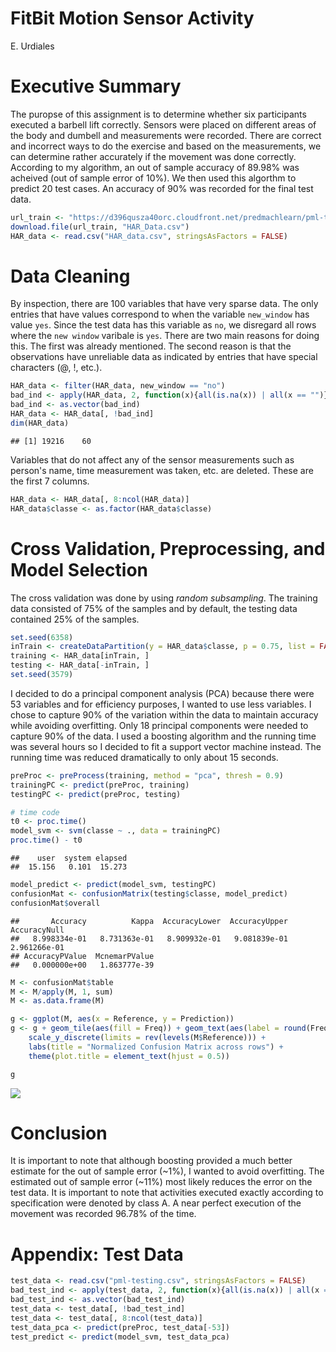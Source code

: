 # FitBit Motion Sensor Activity
E. Urdiales  

# Executive Summary
The puropse of this assignment is to determine whether six participants executed a barbell
lift correctly. Sensors were placed on different areas of the body and dumbell and measurements
were recorded. There are correct and incorrect ways to do the exercise and based on the 
measurements, we can determine rather accurately if the movement was done correctly. According 
to my algorithm, an out of sample accuracy of 89.98% was acheived (out of sample error 
of 10%). We then used this algorthm to predict 20 test cases. An accuracy of 90% was 
recorded for the final test data.




```r
url_train <- "https://d396qusza40orc.cloudfront.net/predmachlearn/pml-training.csv"
download.file(url_train, "HAR_Data.csv")
HAR_data <- read.csv("HAR_data.csv", stringsAsFactors = FALSE)
```

# Data Cleaning
By inspection, there are 100 variables that have very sparse data. The only entries that
have values correspond to when the variable `new_window` has value `yes`. Since the test data has 
this variable as `no`, we disregard all rows where the `new window` varibale is `yes`. There are
two main reasons for doing this. The first was already mentioned. The second reason is that the
observations have unreliable data as indicated by entries that have special characters (@, !, etc.).


```r
HAR_data <- filter(HAR_data, new_window == "no")
bad_ind <- apply(HAR_data, 2, function(x){all(is.na(x)) | all(x == "")})
bad_ind <- as.vector(bad_ind)
HAR_data <- HAR_data[, !bad_ind]
dim(HAR_data)
```

```
## [1] 19216    60
```

Variables that do not affect any of the sensor measurements such as person's name, time measurement 
was taken, etc. are deleted. These are the first 7 columns. 


```r
HAR_data <- HAR_data[, 8:ncol(HAR_data)]
HAR_data$classe <- as.factor(HAR_data$classe)
```

# Cross Validation, Preprocessing, and Model Selection
The cross validation was done by using *random subsampling*. The training data consisted of 
75% of the samples and by default, the testing data contained 25% of the samples. 


```r
set.seed(6358)
inTrain <- createDataPartition(y = HAR_data$classe, p = 0.75, list = FALSE)
training <- HAR_data[inTrain, ]
testing <- HAR_data[-inTrain, ]
set.seed(3579)
```

I decided to do a principal component analysis (PCA) because there were 53 variables and for 
efficiency purposes, I wanted to use less variables. I chose to capture 90% of the variation 
within the data to maintain accuracy while avoiding overfitting. Only 18 principal components 
were needed to capture 90% of the data. I used a boosting algorithm and the running time was 
several hours so I decided to fit a support vector machine instead. The running time was 
reduced dramatically to only about 15 seconds.


```r
preProc <- preProcess(training, method = "pca", thresh = 0.9)
trainingPC <- predict(preProc, training)
testingPC <- predict(preProc, testing)

# time code
t0 <- proc.time()
model_svm <- svm(classe ~ ., data = trainingPC)
proc.time() - t0
```

```
##    user  system elapsed 
##  15.156   0.101  15.273
```

```r
model_predict <- predict(model_svm, testingPC)
confusionMat <- confusionMatrix(testing$classe, model_predict)
confusionMat$overall
```

```
##       Accuracy          Kappa  AccuracyLower  AccuracyUpper   AccuracyNull 
##   8.998334e-01   8.731363e-01   8.909932e-01   9.081839e-01   2.961266e-01 
## AccuracyPValue  McnemarPValue 
##   0.000000e+00   1.863777e-39
```


```r
M <- confusionMat$table
M <- M/apply(M, 1, sum)
M <- as.data.frame(M)

g <- ggplot(M, aes(x = Reference, y = Prediction))
g <- g + geom_tile(aes(fill = Freq)) + geom_text(aes(label = round(Freq, 2))) + 
    scale_y_discrete(limits = rev(levels(M$Reference))) + 
    labs(title = "Normalized Confusion Matrix across rows") + 
    theme(plot.title = element_text(hjust = 0.5))
```


```r
g
```

![](FitBit_files/figure-html/unnamed-chunk-8-1.png)<!-- -->

# Conclusion

It is important to note that although boosting provided a much better estimate for the out of
sample error (~1%), I wanted to avoid overfitting. The estimated out of sample error (~11%)
most likely reduces the error on the test data. It is important to note that activities
executed exactly according to specification were denoted by class A. A near perfect execution
of the movement was recorded 96.78% of the time. 


# Appendix: Test Data

```r
test_data <- read.csv("pml-testing.csv", stringsAsFactors = FALSE)
bad_test_ind <- apply(test_data, 2, function(x){all(is.na(x)) | all(x == "")})
bad_test_ind <- as.vector(bad_test_ind)
test_data <- test_data[, !bad_test_ind]
test_data <- test_data[, 8:ncol(test_data)]
test_data_pca <- predict(preProc, test_data[-53])
test_predict <- predict(model_svm, test_data_pca)
```















